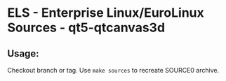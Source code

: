 # ELS - Enterprise Linux/EuroLinux Sources - qt5-qtcanvas3d
 
## Usage:
  Checkout branch or tag. Use `make sources` to recreate  SOURCE0 archive.
